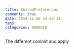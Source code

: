 ```yaml
---
title: SharedPreferences
comments: true
date: 2019-11-06 14:50:12
tags:
categories: ANDROID
---
```


The different  commit and apply

